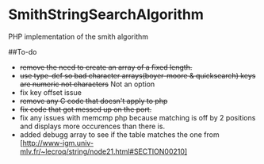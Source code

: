 SmithStringSearchAlgorithm
==========================

PHP implementation of the smith algorithm

##To-do
* ~~remove the need to create an array of a fixed length.~~
* ~~use type-def so bad character arrays(boyer-moore & quicksearch) keys are numeric not characters~~ Not an option
* fix key offset issue
* ~~remove any C code that doesn't apply to php~~
* ~~fix code that got messed up on the port.~~
* fix any issues with memcmp php because matching is off by 2 positions and displays more occurences than there is.
* added debugg array to see if the table matches the one from [http://www-igm.univ-mlv.fr/~lecroq/string/node21.html#SECTION00210]
